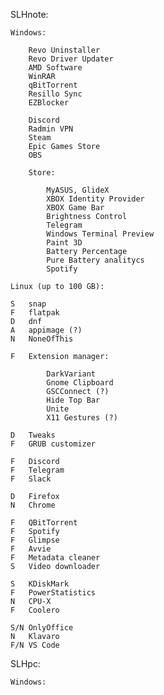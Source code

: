 SLHnote:
    
    Windows:

        Revo Uninstaller
        Revo Driver Updater
        AMD Software
        WinRAR
        qBitTorrent
        Resillo Sync
        EZBlocker
        
        Discord
        Radmin VPN
        Steam
        Epic Games Store
        OBS
        
        Store:
        
            MyASUS, GlideX
            XBOX Identity Provider
            XBOX Game Bar
            Brightness Control
            Telegram
            Windows Terminal Preview
            Paint 3D
            Battery Percentage
            Pure Battery analitycs
            Spotify

    Linux (up to 100 GB):

    S   snap
    F   flatpak    
    D   dnf
    A   appimage (?)
    N   NoneOfThis

    F   Extension manager:

            DarkVariant
            Gnome Clipboard
            GSCConnect (?)
            Hide Top Bar
            Unite
            X11 Gestures (?)

    D   Tweaks
    F   GRUB customizer

    F   Discord
    F   Telegram
    F   Slack

    D   Firefox
    N   Chrome

    F   QBitTorrent
    F   Spotify
    F   Glimpse
    F   Avvie
    F   Metadata cleaner
    S   Video downloader

    S   KDiskMark
    F   PowerStatistics
    N   CPU-X
    F   Coolero

    S/N OnlyOffice
    N   Klavaro
    F/N VS Code

SLHpc:

    Windows:
    
